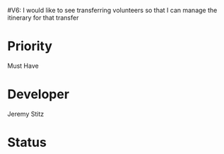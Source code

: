 #V6: I would like to see transferring volunteers so that I can manage the itinerary for that transfer

# Priority #

Must Have

# Developer #

Jeremy Stitz

# Status #